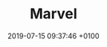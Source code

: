 ---
title: Marvel
description: Create and share prototypes, hand-off designs to developers.
link: http://www.marvelapp.com
category:
- Prototyping
- Collaboration
- Handoff
image: "/assets/images/marvel.png"
date: 2019-07-15 09:37:46 +0100
---